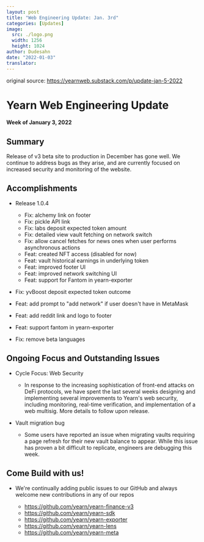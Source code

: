 ```yaml
---
layout: post
title: "Web Engineering Update: Jan. 3rd"
categories: [Updates]
image:
  src: ./logo.png
  width: 1256
  height: 1024
author: Dudesahn
date: "2022-01-03"
translator:
---
```


original source: https://yearnweb.substack.com/p/update-jan-5-2022

# Yearn Web Engineering Update

#### Week of January 3, 2022

## **Summary**

Release of v3 beta site to production in December has gone well. We continue to address bugs as they arise, and are currently focused on increased security and monitoring of the website.

## **Accomplishments**

- Release 1.0.4

  - Fix: alchemy link on footer
  - Fix: pickle API link
  - Fix: labs deposit expected token amount
  - Fix: detailed view vault fetching on network switch
  - Fix: allow cancel fetches for news ones when user performs asynchronous actions
  - Feat: created NFT access (disabled for now)
  - Feat: vault historical earnings in underlying token
  - Feat: improved footer UI
  - Feat: improved network switching UI
  - Feat: support for Fantom in yearn-exporter

- Fix: yvBoost deposit expected token outcome
- Feat: add prompt to "add network" if user doesn't have in MetaMask
- Feat: add reddit link and logo to footer
- Feat: support fantom in yearn-exporter
- Fix: remove beta languages

## **Ongoing Focus and Outstanding Issues**

- Cycle Focus: Web Security

  - In response to the increasing sophistication of front-end attacks on DeFi protocols, we have spent the last several weeks designing and implementing several improvements to Yearn's web security, including monitoring, real-time verification, and implementation of a web multisig. More details to follow upon release.

- Vault migration bug

  - Some users have reported an issue when migrating vaults requiring a page refresh for their new vault balance to appear. While this issue has proven a bit difficult to replicate, engineers are debugging this week.

## **Come Build with us!**

- We're continually adding public issues to our GitHub and always welcome new contributions in any of our repos

  - https://github.com/yearn/yearn-finance-v3
  - https://github.com/yearn/yearn-sdk
  - https://github.com/yearn/yearn-exporter
  - https://github.com/yearn/yearn-lens
  - https://github.com/yearn/yearn-meta
